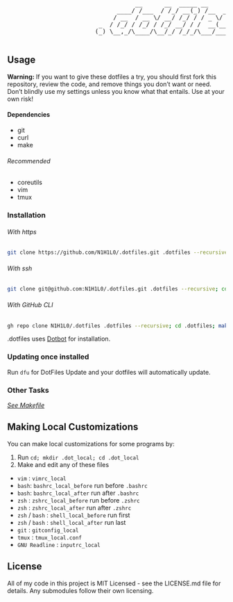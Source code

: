 <pre>
                                   __      __  _____ __
                              ____/ /___  / /_/ __(_) /__  _____
                             / __  / __ \/ __/ /_/ / / _ \/ ___/
                         _  / /_/ / /_/ / /_/ __/ / /  __(__  )
                        (_) \__,_/\____/\__/_/ /_/_/\___/____/

</pre>

## Usage
**Warning:** If you want to give these dotfiles a try, you should first fork this repository, review the code, and remove things you don’t want or need. Don’t blindly use my settings unless you know what that entails. Use at your own risk!

#### Dependencies
* git 
* curl
* make
###### Recommended
* coreutils
* vim
* tmux

### Installation
###### With https
```sh
git clone https://github.com/N1H1L0/.dotfiles.git .dotfiles --recursive; cd .dotfiles; make install; cd -
```
###### With ssh
```sh
git clone git@github.com:N1H1L0/.dotfiles.git .dotfiles --recursive; cd .dotfiles; make install; cd -
```
###### With GitHub CLI 
```sh
gh repo clone N1H1L0/.dotfiles .dotfiles --recursive; cd .dotfiles; make install; cd -
```

.dotfiles uses [Dotbot][dotbot] for installation.

### Updating once installed

Run `dfu` for DotFiles Update and your dotfiles will automatically update.

### Other Tasks

*[See Makefile](./Makefile)*

## Making Local Customizations

You can make local customizations for some programs by:

1. Run `cd; mkdir .dot_local; cd .dot_local`
2. Make and edit any of these files 
  * `vim` : `vimrc_local`
  * `bash`: `bashrc_local_before` run before `.bashrc`
  * `bash`: `bashrc_local_after` run after `.bashrc`
  * `zsh` : `zshrc_local_before` run before `.zshrc`
  * `zsh` : `zshrc_local_after` run after `.zshrc`
  * `zsh` / `bash` : `shell_local_before` run first
  * `zsh` / `bash` : `shell_local_after` run last
  * `git` : `gitconfig_local`
  * `tmux` : `tmux_local.conf`
  * `GNU Readline` : `inputrc_local`

## License

All of my code in this project is MIT Licensed - see the LICENSE.md file for details. Any submodules follow their own licensing.

[dotbot]: https://github.com/anishathalye/dotbot

